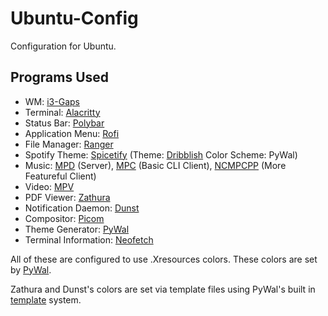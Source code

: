 # Ubuntu-Config
Configuration for Ubuntu.

## Programs Used
* WM: [i3-Gaps](https://github.com/Airblader/i3)
* Terminal: [Alacritty](https://github.com/alacritty/alacritty)
* Status Bar: [Polybar](https://github.com/polybar/polybar)
* Application Menu: [Rofi](https://github.com/davatorium/rofi)
* File Manager: [Ranger](https://github.com/ranger/ranger)
* Spotify Theme: [Spicetify](https://github.com/khanhas/spicetify-cli)
(Theme: [Dribblish](https://github.com/morpheusthewhite/spicetify-themes/tree/master/Dribbblish)
Color Scheme: PyWal)
* Music: [MPD](https://github.com/MusicPlayerDaemon/MPD) (Server), [MPC](https://www.musicpd.org/clients/mpc/) (Basic CLI Client), [NCMPCPP](https://github.com/ncmpcpp/ncmpcpp) (More Featureful Client)
* Video: [MPV](https://github.com/mpv-player/mpv)
* PDF Viewer: [Zathura](https://github.com/pwmt/zathura)
* Notification Daemon: [Dunst](https://github.com/dunst-project/dunst)
* Compositor: [Picom](https://github.com/yshui/picom)
* Theme Generator: [PyWal](https://github.com/dylanaraps/pywal)
* Terminal Information: [Neofetch](https://github.com/dylanaraps/neofetch)

All of these are configured to use .Xresources colors.
These colors are set by [PyWal](https://github.com/dylanaraps/pywal).

Zathura and Dunst's colors are set via template files using PyWal's 
built in [template](https://github.com/dylanaraps/pywal/wiki/User-Template-Files) system.
